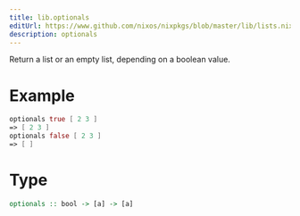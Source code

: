 ```yaml
---
title: lib.optionals
editUrl: https://www.github.com/nixos/nixpkgs/blob/master/lib/lists.nix#L464C5
description: optionals
---
```


Return a list or an empty list, depending on a boolean value.

# Example

```nix
optionals true [ 2 3 ]
=> [ 2 3 ]
optionals false [ 2 3 ]
=> [ ]
```

# Type

```haskell
optionals :: bool -> [a] -> [a]
```
